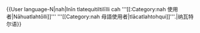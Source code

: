 {{User language-N|nah|Inīn tlatequitiltilīlli cah '''[[:Category:nah 使用者|Nāhuatlahtōlli]]''' '''[[Category:nah 母語使用者|tlācatlahtohqui]]'''.|纳瓦特尔语}}<noinclude>
</noinclude>